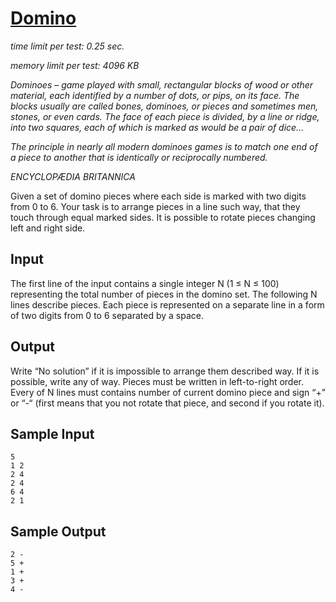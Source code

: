 # [Domino](http://acm.sgu.ru/problem.php?contest=0&problem=101)


_time limit per test: 0.25 sec._

_memory limit per test: 4096 KB_

_Dominoes – game played with small, rectangular blocks of wood or other material, each identified by a number of dots, or pips, on its face. The blocks usually are called bones, dominoes, or pieces and sometimes men, stones, or even cards.
The face of each piece is divided, by a line or ridge, into two squares, each of which is marked as would be a pair of dice..._

_The principle in nearly all modern dominoes games is to match one end of a piece to another that is identically or reciprocally numbered._

_ENCYCLOPÆDIA BRITANNICA_

Given a set of domino pieces where each side is marked with two digits from 0 to 6. Your task is to arrange pieces in a line such way, that they touch through equal marked sides. It is possible to rotate pieces changing left and right side.

## Input

The first line of the input contains a single integer N (1 ≤ N ≤ 100) representing the total number of pieces in the domino set. The following N lines describe pieces. Each piece is represented on a separate line in a form of two digits from 0 to 6 separated by a space.

## Output

Write “No solution” if it is impossible to arrange them described way. If it is possible, write any of way. Pieces must be written in left-to-right order. Every of N lines must contains number of current domino piece and sign “+” or “-“ (first means that you not rotate that piece, and second if you rotate it).

## Sample Input
```
5
1 2
2 4
2 4
6 4
2 1
```

## Sample Output
```
2 -
5 +
1 +
3 +
4 -
```
